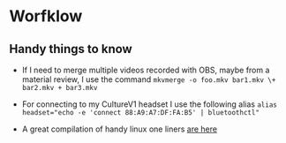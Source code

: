# Worfklow

## Handy things to know

- If I need to merge multiple videos recorded with OBS, maybe from a material review, I use the command ```mkvmerge -o foo.mkv bar1.mkv \+ bar2.mkv + bar3.mkv```

- For connecting to my CultureV1 headset I use the following alias ```alias headset="echo -e 'connect 88:A9:A7:DF:FA:B5' | bluetoothctl"```


- A great compilation of handy linux one liners [are here](https://www.commandlinefu.com/commands/browse)
